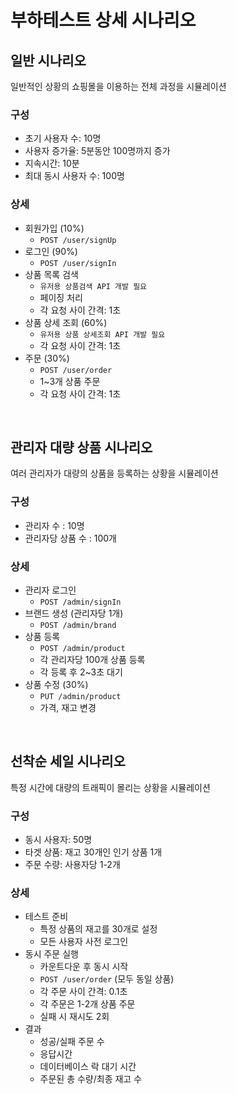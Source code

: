 # 부하테스트 상세 시나리오
## 일반 시나리오
일반적인 상황의 쇼핑몰을 이용하는 전체 과정을 시뮬레이션
### 구성
- 초기 사용자 수: 10명
- 사용자 증가율: 5분동안 100명까지 증가
- 지속시간: 10분
- 최대 동시 사용자 수: 100명
### 상세
- 회원가입 (10%)
  - `POST /user/signUp`
- 로그인 (90%)
  - `POST /user/signIn`
- 상품 목록 검색
  - `유저용 상품검색 API 개발 필요`
  - 페이징 처리
  - 각 요청 사이 간격: 1초
- 상품 상세 조회 (60%)
  - `유저용 상품 상세조회 API 개발 필요`
  - 각 요청 사이 간격: 1초
- 주문 (30%)
  - `POST /user/order`
  - 1~3개 상품 주문
  - 각 요청 사이 간격: 1초

<br>

## 관리자 대량 상품 시나리오
여러 관리자가 대량의 상품을 등록하는 상황을 시뮬레이션
### 구성
- 관리자 수 : 10명
- 관리자당 상품 수 : 100개
### 상세
- 관리자 로그인
  - `POST /admin/signIn`
- 브랜드 생성 (관리자당 1개)
  - `POST /admin/brand`
- 상품 등록
  - `POST /admin/product`
  - 각 관리자당 100개 상품 등록
  - 각 등록 후 2~3초 대기
- 상품 수정 (30%)
  - `PUT /admin/product`
  - 가격, 재고 변경

<br>

## 선착순 세일 시나리오
특정 시간에 대량의 트래픽이 몰리는 상황을 시뮬레이션
### 구성
- 동시 사용자: 50명
- 타겟 상품: 재고 30개인 인기 상품 1개
- 주문 수량: 사용자당 1-2개
### 상세
- 테스트 준비
  - 특정 상품의 재고를 30개로 설정
  - 모든 사용자 사전 로그인
- 동시 주문 실행
  - 카운트다운 후 동시 시작
  - `POST /user/order` (모두 동일 상품)
  - 각 주문 사이 간격: 0.1초
  - 각 주문은 1-2개 상품 주문
  - 실패 시 재시도 2회
- 결과
  - 성공/실패 주문 수
  - 응답시간
  - 데이터베이스 락 대기 시간
  - 주문된 총 수량/최종 재고 수
